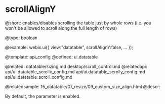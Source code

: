scrollAlignY
=============


@short: enables/disables scrolling the table just by whole rows (i.e. you won't be allowed to scroll along the full length of rows)

@type: boolean

@example:
webix.ui({
	view:"datatable",
	scrollAlignY:false,
	...
});

@template:	api_config
@defined:	ui.datatable	

@related:
	datatable/sizing.md
	desktop/scroll_control.md
@relatedapi:
	api/ui.datatable_scrollx_config.md
	api/ui.datatable_scrolly_config.md
    api/ui.datatable_scroll_config.md

@relatedsample:
	15_datatable/07_resize/09_custom_size_align.html
@descr:

By default, the parameter is enabled.

